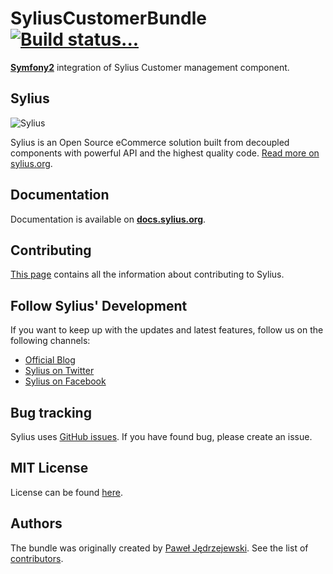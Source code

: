 SyliusCustomerBundle [![Build status...](https://secure.travis-ci.org/Sylius/SyliusCustomerBundle.png?branch=master)](http://travis-ci.org/Sylius/SyliusCustomerBundle)
==================

[**Symfony2**](http://symfony.com) integration of Sylius Customer management component.

Sylius
------

![Sylius](http://sylius.org/assets/img/logo.png)

Sylius is an Open Source eCommerce solution built from decoupled components with powerful API and the highest quality code. [Read more on sylius.org](http://sylius.org).

Documentation
-------------

Documentation is available on [**docs.sylius.org**](http://docs.sylius.org).

Contributing
------------

[This page](http://docs.sylius.org/en/latest/contributing/index.html) contains all the information about contributing to Sylius.

Follow Sylius' Development
--------------------------

If you want to keep up with the updates and latest features, follow us on the following channels:

* [Official Blog](https://sylius.org/blog)
* [Sylius on Twitter](https://twitter.com/Sylius)
* [Sylius on Facebook](https://facebook.com/SyliusEcommerce)

Bug tracking
------------

Sylius uses [GitHub issues](https://github.com/Sylius/Sylius/issues).
If you have found bug, please create an issue.

MIT License
-----------

License can be found [here](https://github.com/Sylius/Sylius/blob/master/LICENSE).

Authors
-------

The bundle was originally created by [Paweł Jędrzejewski](http://pjedrzejewski.com).
See the list of [contributors](https://github.com/Sylius/Sylius/contributors).
